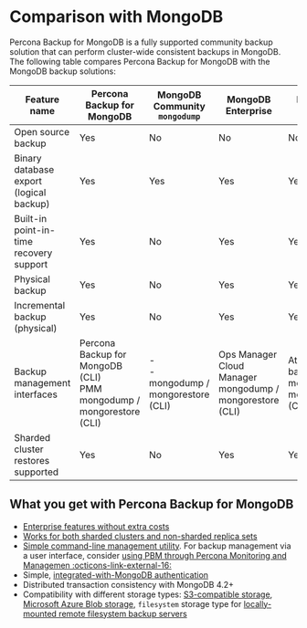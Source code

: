 # Comparison with MongoDB 

Percona Backup for MongoDB is a fully supported community backup solution that can perform cluster-wide consistent backups in MongoDB. The following table compares Percona Backup for MongoDB with the MongoDB backup solutions:

| Feature name | Percona Backup for MongoDB | MongoDB Community `mongodump` | MongoDB Enterprise | MongoDB Atlas |
| -------------| -------------------------- | ----------- | ----------------- | --------------- 
|Open source backup | Yes | No	| No | No 
| Binary database export (logical backup) | Yes | Yes | Yes | Yes 
| Built-in point-in-time recovery support |	Yes | No | Yes | Yes
| Physical backup |	Yes	| No | Yes | Yes
| Incremental backup (physical) | Yes |	No |Yes | Yes
| Backup management interfaces	| Percona Backup for MongoDB (CLI) <br> PMM <br> mongodump / mongorestore (CLI) | - <br> - <br> mongodump / mongorestore (CLI) | Ops Manager <br> Cloud Manager <br> mongodump / mongorestore (CLI) | Atlas backups <br> mongodump / mongorestore (CLI)
| Sharded cluster restores supported | Yes | No | Yes |	Yes

## What you get with Percona Backup for MongoDB

* [Enterprise features without extra costs](comparison.md) 
* [Works for both sharded clusters and non-sharded replica sets](../details/deployments.md)
* [Simple command-line management utility](../reference/pbm-commands.md). For backup management via a user interface, consider [using PBM through Percona Monitoring and Managemen :octicons-link-external-16:](https://docs.percona.com/percona-monitoring-and-management/get-started/backup/index.html)
* Simple, [integrated-with-MongoDB authentication](../install/initial-setup.md#external-authentication-support-in-percona-backup-for-mongodb)
* Distributed transaction consistency with MongoDB 4.2+
* Compatibility with different storage types: [S3-compatible storage](../details/storage-configuration.md#s3-compatible-storage), [Microsoft Azure Blob storage](../details/storage-configuration.md#microsoft-azure-blob-storage), `filesystem` storage type for [locally-mounted remote filesystem backup servers](../details/storage-configuration.md#remote-filesystem-server-storage)